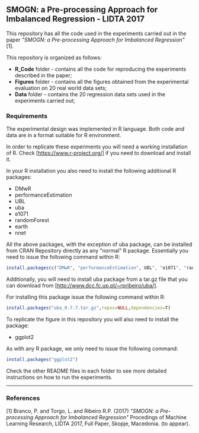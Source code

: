 ## SMOGN: a Pre-processing Approach for Imbalanced Regression - LIDTA 2017

This repository has all the code used in the experiments carried out in the paper *"SMOGN: a Pre-processing Approach for Imbalanced Regression"* [1].


This repository is organized as follows:

* **R_Code** folder - contains all the code for reproducing the experiments described in the paper;
* **Figures** folder - contains all the figures obtained from the experimental evaluation on 20 real world data sets;
* **Data** folder - contains the 20 regression data sets used in the experiments carried out;


### Requirements

The experimental design was implemented in R language. Both code and data are in a format suitable for R environment.

In order to replicate these experiments you will need a working installation
  of R. Check [https://www.r-project.org/] if you need to download and install it.

In your R installation you also need to install the following additional R packages:

  - DMwR
  - performanceEstimation
  - UBL
  - uba
  - e1071
  - randomForest
  - earth
  - nnet


  All the above packages, with the exception of uba package, can be installed from CRAN Repository directly as any "normal" R package. Essentially you need to issue the following command within R:

```r
install.packages(c("DMwR", "performanceEstimation", UBL", "e1071", "randomForest", "earth", "nnet"))
```

Additionally, you will need to install uba package from a tar.gz file that you can download from [http://www.dcc.fc.up.pt/~rpribeiro/uba/]. 

For installing this package issue the following command within R:
```r
install.packages("uba_0.7.7.tar.gz",repos=NULL,dependencies=T)
```


To replicate the figure in this repository you will also need to install the package:

  - ggplot2

As with any R package, we only need to issue the following command:

```r
install.packages("ggplot2")
```

Check the other README files in each folder to see more detailed instructions on how to run the experiments.

*****

### References
[1] Branco, P. and Torgo, L. and Ribeiro R.P. (2017) *"SMOGN: a Pre-processing Approach for Imbalanced Regression"*  Procedings of Machine Learning Research, LIDTA 2017, Full Paper, Skopje, Macedonia. (to appear).
